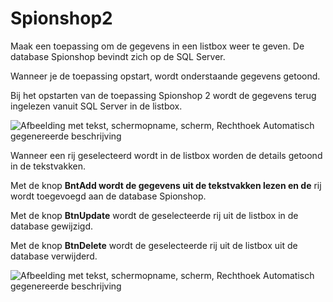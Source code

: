 # Spionshop2

Maak een toepassing om de gegevens in een listbox weer te geven. De
database Spionshop bevindt zich op de SQL Server.

Wanneer je de toepassing opstart, wordt onderstaande gegevens getoond.

Bij het opstarten van de toepassing Spionshop 2 wordt de gegevens terug
ingelezen vanuit SQL Server in de listbox.

![Afbeelding met tekst, schermopname, scherm, Rechthoek Automatisch
gegenereerde
beschrijving](./media/image1.png)

Wanneer een rij geselecteerd wordt in de listbox worden de details
getoond in de tekstvakken.

Met de knop **BntAdd wordt de gegevens uit de tekstvakken lezen en de**
rij wordt toegevoegd aan de database Spionshop.

Met de knop **BtnUpdate** wordt de geselecteerde rij uit de listbox in
de database gewijzigd.

Met de knop **BtnDelete** wordt de geselecteerde rij uit de listbox uit
de database verwijderd.

![Afbeelding met tekst, schermopname, scherm, Rechthoek Automatisch
gegenereerde
beschrijving](./media/image2.png)
